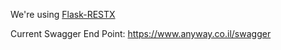 We're using [Flask-RESTX]([url](https://flask-restx.readthedocs.io/en/latest/#))

Current Swagger End Point: https://www.anyway.co.il/swagger
